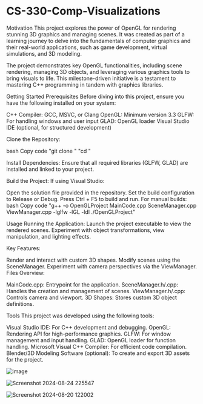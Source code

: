 # CS-330-Comp-Visualizations

Motivation
This project explores the power of OpenGL for rendering stunning 3D graphics and managing scenes. It was created as part of a learning journey to delve into the fundamentals of computer graphics and their real-world applications, such as game development, virtual simulations, and 3D modeling.

The project demonstrates key OpenGL functionalities, including scene rendering, managing 3D objects, and leveraging various graphics tools to bring visuals to life. This milestone-driven initiative is a testament to mastering C++ programming in tandem with graphics libraries.

Getting Started
Prerequisites
Before diving into this project, ensure you have the following installed on your system:

C++ Compiler: GCC, MSVC, or Clang
OpenGL: Minimum version 3.3
GLFW: For handling windows and user input
GLAD: OpenGL loader
Visual Studio IDE (optional, for structured development)

Clone the Repository:

bash
Copy code
   "git clone <repository-url>"
   "cd <project-directory>"
   
Install Dependencies:
Ensure that all required libraries (GLFW, GLAD) are installed and linked to your project.

Build the Project:
If using Visual Studio:

Open the solution file provided in the repository.
Set the build configuration to Release or Debug.
Press Ctrl + F5 to build and run.
For manual builds:
bash
Copy code
 "g++ -o OpenGLProject MainCode.cpp SceneManager.cpp ViewManager.cpp -lglfw -lGL -ldl
 ./OpenGLProject"
 
Usage
Running the Application:
Launch the project executable to view the rendered scenes. Experiment with object transformations, view manipulation, and lighting effects.

Key Features:

Render and interact with custom 3D shapes.
Modify scenes using the SceneManager.
Experiment with camera perspectives via the ViewManager.
Files Overview:

MainCode.cpp: Entrypoint for the application.
SceneManager.h/.cpp: Handles the creation and management of scenes.
ViewManager.h/.cpp: Controls camera and viewport.
3D Shapes: Stores custom 3D object definitions.

Tools
This project was developed using the following tools:

Visual Studio IDE: For C++ development and debugging.
OpenGL: Rendering API for high-performance graphics.
GLFW: For window management and input handling.
GLAD: OpenGL loader for function handling.
Microsoft Visual C++ Compiler: For efficient code compilation.
Blender/3D Modeling Software (optional): To create and export 3D assets for the project.

![image](https://github.com/user-attachments/assets/74a2fbb0-7fb3-4225-be65-300a37b0e74d)

![Screenshot 2024-08-24 225547](https://github.com/user-attachments/assets/ecc07636-78d8-438a-9632-cb44c626b6ea)

![Screenshot 2024-08-20 122002](https://github.com/user-attachments/assets/2ecdd497-97af-4bcf-abce-41b562d5c417)
